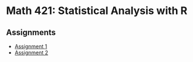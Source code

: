 # Math 421: Statistical Analysis with R

## Assignments

- [Assignment 1](Assignment1.html)
- [Assignment 2](Assignment2.html)
